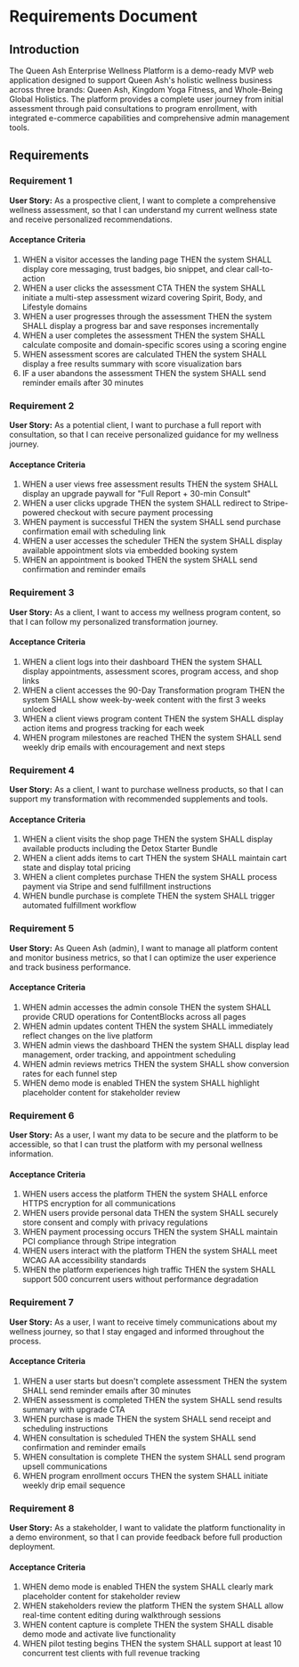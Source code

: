 # Requirements Document

## Introduction

The Queen Ash Enterprise Wellness Platform is a demo-ready MVP web application
designed to support Queen Ash's holistic wellness business across three brands:
Queen Ash, Kingdom Yoga Fitness, and Whole-Being Global Holistics. The platform
provides a complete user journey from initial assessment through paid
consultations to program enrollment, with integrated e-commerce capabilities and
comprehensive admin management tools.

## Requirements

### Requirement 1

**User Story:** As a prospective client, I want to complete a comprehensive
wellness assessment, so that I can understand my current wellness state and
receive personalized recommendations.

#### Acceptance Criteria

1. WHEN a visitor accesses the landing page THEN the system SHALL display core
   messaging, trust badges, bio snippet, and clear call-to-action
2. WHEN a user clicks the assessment CTA THEN the system SHALL initiate a
   multi-step assessment wizard covering Spirit, Body, and Lifestyle domains
3. WHEN a user progresses through the assessment THEN the system SHALL display a
   progress bar and save responses incrementally
4. WHEN a user completes the assessment THEN the system SHALL calculate
   composite and domain-specific scores using a scoring engine
5. WHEN assessment scores are calculated THEN the system SHALL display a free
   results summary with score visualization bars
6. IF a user abandons the assessment THEN the system SHALL send reminder emails
   after 30 minutes

### Requirement 2

**User Story:** As a potential client, I want to purchase a full report with
consultation, so that I can receive personalized guidance for my wellness
journey.

#### Acceptance Criteria

1. WHEN a user views free assessment results THEN the system SHALL display an
   upgrade paywall for "Full Report + 30-min Consult"
2. WHEN a user clicks upgrade THEN the system SHALL redirect to Stripe-powered
   checkout with secure payment processing
3. WHEN payment is successful THEN the system SHALL send purchase confirmation
   email with scheduling link
4. WHEN a user accesses the scheduler THEN the system SHALL display available
   appointment slots via embedded booking system
5. WHEN an appointment is booked THEN the system SHALL send confirmation and
   reminder emails

### Requirement 3

**User Story:** As a client, I want to access my wellness program content, so
that I can follow my personalized transformation journey.

#### Acceptance Criteria

1. WHEN a client logs into their dashboard THEN the system SHALL display
   appointments, assessment scores, program access, and shop links
2. WHEN a client accesses the 90-Day Transformation program THEN the system
   SHALL show week-by-week content with the first 3 weeks unlocked
3. WHEN a client views program content THEN the system SHALL display action
   items and progress tracking for each week
4. WHEN program milestones are reached THEN the system SHALL send weekly drip
   emails with encouragement and next steps

### Requirement 4

**User Story:** As a client, I want to purchase wellness products, so that I can
support my transformation with recommended supplements and tools.

#### Acceptance Criteria

1. WHEN a client visits the shop page THEN the system SHALL display available
   products including the Detox Starter Bundle
2. WHEN a client adds items to cart THEN the system SHALL maintain cart state
   and display total pricing
3. WHEN a client completes purchase THEN the system SHALL process payment via
   Stripe and send fulfillment instructions
4. WHEN bundle purchase is complete THEN the system SHALL trigger automated
   fulfillment workflow

### Requirement 5

**User Story:** As Queen Ash (admin), I want to manage all platform content and
monitor business metrics, so that I can optimize the user experience and track
business performance.

#### Acceptance Criteria

1. WHEN admin accesses the admin console THEN the system SHALL provide CRUD
   operations for ContentBlocks across all pages
2. WHEN admin updates content THEN the system SHALL immediately reflect changes
   on the live platform
3. WHEN admin views the dashboard THEN the system SHALL display lead management,
   order tracking, and appointment scheduling
4. WHEN admin reviews metrics THEN the system SHALL show conversion rates for
   each funnel step
5. WHEN demo mode is enabled THEN the system SHALL highlight placeholder content
   for stakeholder review

### Requirement 6

**User Story:** As a user, I want my data to be secure and the platform to be
accessible, so that I can trust the platform with my personal wellness
information.

#### Acceptance Criteria

1. WHEN users access the platform THEN the system SHALL enforce HTTPS encryption
   for all communications
2. WHEN users provide personal data THEN the system SHALL securely store consent
   and comply with privacy regulations
3. WHEN payment processing occurs THEN the system SHALL maintain PCI compliance
   through Stripe integration
4. WHEN users interact with the platform THEN the system SHALL meet WCAG AA
   accessibility standards
5. WHEN the platform experiences high traffic THEN the system SHALL support 500
   concurrent users without performance degradation

### Requirement 7

**User Story:** As a user, I want to receive timely communications about my
wellness journey, so that I stay engaged and informed throughout the process.

#### Acceptance Criteria

1. WHEN a user starts but doesn't complete assessment THEN the system SHALL send
   reminder emails after 30 minutes
2. WHEN assessment is completed THEN the system SHALL send results summary with
   upgrade CTA
3. WHEN purchase is made THEN the system SHALL send receipt and scheduling
   instructions
4. WHEN consultation is scheduled THEN the system SHALL send confirmation and
   reminder emails
5. WHEN consultation is complete THEN the system SHALL send program upsell
   communications
6. WHEN program enrollment occurs THEN the system SHALL initiate weekly drip
   email sequence

### Requirement 8

**User Story:** As a stakeholder, I want to validate the platform functionality
in a demo environment, so that I can provide feedback before full production
deployment.

#### Acceptance Criteria

1. WHEN demo mode is enabled THEN the system SHALL clearly mark placeholder
   content for stakeholder review
2. WHEN stakeholders review the platform THEN the system SHALL allow real-time
   content editing during walkthrough sessions
3. WHEN content capture is complete THEN the system SHALL disable demo mode and
   activate live functionality
4. WHEN pilot testing begins THEN the system SHALL support at least 10
   concurrent test clients with full revenue tracking

